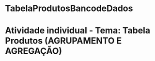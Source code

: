 # TabelaProdutosBancodeDados
# Atividade individual - Tema: Tabela Produtos (AGRUPAMENTO E AGREGAÇÃO)

